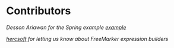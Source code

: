 # Contributors

*Desson Ariawan for the Spring example [example](https://www.dariawan.com/tutorials/spring/java-8-datetime-freemarker/)*

*[hercsoft](https://github.com/hercsoft) for letting us know about FreeMarker expression builders*

